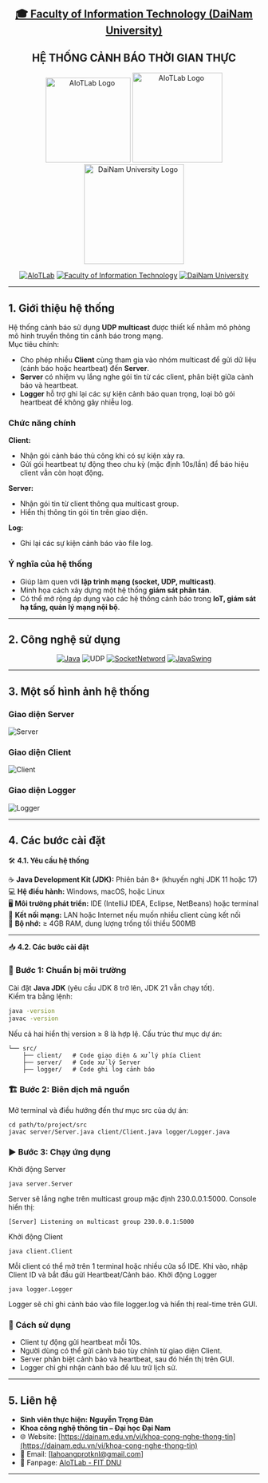 <h2 align="center">
    <a href="https://dainam.edu.vn/vi/khoa-cong-nghe-thong-tin">
    🎓 Faculty of Information Technology (DaiNam University)
    </a>
</h2>
<h2 align="center">
   HỆ THỐNG CẢNH BÁO THỜI GIAN THỰC
</h2>
<div align="center">
    <p align="center">
        <img src="docs/aiotlab_logo.png" alt="AIoTLab Logo" width="170"/>
        <img src="docs/fitdnu_logo.png" alt="AIoTLab Logo" width="180"/>
        <img src="docs/dnu_logo.png" alt="DaiNam University Logo" width="200"/>
    </p>

[![AIoTLab](https://img.shields.io/badge/AIoTLab-green?style=for-the-badge)](https://www.facebook.com/DNUAIoTLab)
[![Faculty of Information Technology](https://img.shields.io/badge/Faculty%20of%20Information%20Technology-blue?style=for-the-badge)](https://dainam.edu.vn/vi/khoa-cong-nghe-thong-tin)
[![DaiNam University](https://img.shields.io/badge/DaiNam%20University-orange?style=for-the-badge)](https://dainam.edu.vn)

</div>

---
## 1. Giới thiệu hệ thống
Hệ thống cảnh báo sử dụng **UDP multicast** được thiết kế nhằm mô phỏng mô hình truyền thông tin cảnh báo trong mạng.  
Mục tiêu chính:
- Cho phép nhiều **Client** cùng tham gia vào nhóm multicast để gửi dữ liệu (cảnh báo hoặc heartbeat) đến **Server**.
- **Server** có nhiệm vụ lắng nghe gói tin từ các client, phân biệt giữa cảnh báo và heartbeat.
- **Logger** hỗ trợ ghi lại các sự kiện cảnh báo quan trọng, loại bỏ gói heartbeat để không gây nhiễu log.

### Chức năng chính
**Client:**
  - Nhận gói cảnh báo thủ công khi có sự kiện xảy ra.
  - Gửi gói heartbeat tự động theo chu kỳ (mặc định 10s/lần) để báo hiệu client vẫn còn hoạt động.

**Server:**
  - Nhận gói tin từ client thông qua multicast group.
  - Hiển thị thông tin gói tin trên giao diện.

**Log:**
  - Ghi lại các sự kiện cảnh báo vào file log.

### Ý nghĩa của hệ thống
- Giúp làm quen với **lập trình mạng (socket, UDP, multicast)**.  
- Minh họa cách xây dựng một hệ thống **giám sát phân tán**.  
- Có thể mở rộng áp dụng vào các hệ thống cảnh báo trong **IoT, giám sát hạ tầng, quản lý mạng nội bộ**.  

---
## 2. Công nghệ sử dụng
<div align="center">
    
[![Java](https://img.shields.io/badge/Java-ED8B00?style=for-the-badge&logo=openjdk&logoColor=white)](https://www.oracle.com/java/)
![UDP](https://img.shields.io/badge/UDP-PROTOCOL-hex?style=for-the-badge&link=https%3A%2F%2Fen.wikipedia.org%2Fwiki%2FUser_Datagram_Protocol)
[![SocketNetword](https://img.shields.io/badge/Socket-Network-blue?style=for-the-badge)]([https://developer.mozilla.org/en-US/docs/Web/JavaScript](https://docs.oracle.com/javase/tutorial/networking/sockets/))
[![JavaSwing](https://img.shields.io/badge/Java%20Swing-UI-orange?style=for-the-badge)](https://docs.oracle.com/javase/tutorial/uiswing/)

</div>

---
## 3. Một số hình ảnh hệ thống
### Giao diện Server
![Server](./docs/ServerUI.png)

### Giao diện Client
![Client](./docs/ClientUI.png)

### Giao diện Logger
![Logger](./docs/LogUI.png)

---
## 4. Các bước cài đặt 

🛠️ **4.1. Yêu cầu hệ thống**

☕ **Java Development Kit (JDK):** Phiên bản 8+ (khuyến nghị JDK 11 hoặc 17)  
💻 **Hệ điều hành:** Windows, macOS, hoặc Linux  
🖥️ **Môi trường phát triển:** IDE (IntelliJ IDEA, Eclipse, NetBeans) hoặc terminal  
📡 **Kết nối mạng:** LAN hoặc Internet nếu muốn nhiều client cùng kết nối  
💾 **Bộ nhớ:** ≥ 4GB RAM, dung lượng trống tối thiểu 500MB  

---

📥 **4.2. Các bước cài đặt**

### 🧰 Bước 1: Chuẩn bị môi trường
Cài đặt **Java JDK** (yêu cầu JDK 8 trở lên, JDK 21 vẫn chạy tốt).  
Kiểm tra bằng lệnh:  
  ```bash
  java -version
  javac -version
  ```
Nếu cả hai hiển thị version ≥ 8 là hợp lệ.
Cấu trúc thư mục dự án:
```
└── src/
    ├── client/   # Code giao diện & xử lý phía Client
    ├── server/   # Code xử lý Server
    ├── logger/   # Code ghi log cảnh báo
```
### 🏗 Bước 2: Biên dịch mã nguồn
Mở terminal và điều hướng đến thư mục src của dự án:
```
cd path/to/project/src
javac server/Server.java client/Client.java logger/Logger.java
```
### ▶️ Bước 3: Chạy ứng dụng
Khởi động Server
```
java server.Server
```
Server sẽ lắng nghe trên multicast group mặc định 230.0.0.1:5000.
Console hiển thị:
```
[Server] Listening on multicast group 230.0.0.1:5000
```
Khởi động Client
```
java client.Client
```
Mỗi client có thể mở trên 1 terminal hoặc nhiều cửa sổ IDE.
Khi vào, nhập Client ID và bắt đầu gửi Heartbeat/Cảnh báo.
Khởi động Logger
```
java logger.Logger
```
Logger sẽ chỉ ghi cảnh báo vào file logger.log và hiển thị real-time trên GUI.

### 🚀 Cách sử dụng

- Client tự động gửi heartbeat mỗi 10s.
- Người dùng có thể gửi cảnh báo tùy chỉnh từ giao diện Client.
- Server phân biệt cảnh báo và heartbeat, sau đó hiển thị trên GUI.
- Logger chỉ ghi nhận cảnh báo để lưu trữ lịch sử.


---
## 5. Liên hệ
- **Sinh viên thực hiện:** **Nguyễn Trọng Đàn**
- **Khoa công nghệ thông tin – Đại học Đại Nam**  
- 🌐 Website: [https://dainam.edu.vn/vi/khoa-cong-nghe-thong-tin](https://dainam.edu.vn/vi/khoa-cong-nghe-thong-tin)  
- 📧 Email: [lahoangprotknl@gmail.com]
- 📱 Fanpage: [AIoTLab - FIT DNU](https://www.facebook.com/DNUAIoTLab)

---
